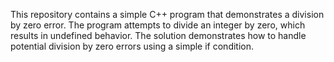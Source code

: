 This repository contains a simple C++ program that demonstrates a division by zero error. The program attempts to divide an integer by zero, which results in undefined behavior. The solution demonstrates how to handle potential division by zero errors using a simple if condition.